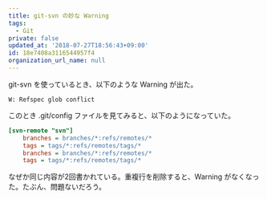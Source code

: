 ```yaml
---
title: git-svn の妙な Warning
tags:
  - Git
private: false
updated_at: '2018-07-27T18:56:43+09:00'
id: 18e7408a3116544957f4
organization_url_name: null
---
```

git-svn を使っているとき、以下のような Warning が出た。

```
W: Refspec glob conflict
```

このとき .git/config ファイルを見てみると、以下のようになっていた。

```ini
[svn-remote "svn"]
	branches = branches/*:refs/remotes/*
	tags = tags/*:refs/remotes/tags/*
	branches = branches/*:refs/remotes/*
	tags = tags/*:refs/remotes/tags/*
```

なぜか同じ内容が2回書かれている。重複行を削除すると、Warning がなくなった。たぶん、問題ないだろう。
